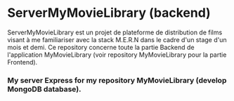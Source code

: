 # ServerMyMovieLibrary (backend)

ServerMyMovieLibrary est un projet de plateforme de distribution de films visant à me familiariser avec la stack M.E.R.N dans le cadre d'un stage d'un mois et demi. Ce repository concerne toute la partie Backend de l'application MyMovieLibrary (voir repository MyMovieLibrary pour la partie Frontend).


### My server Express for my repository MyMovieLibrary (develop MongoDB database).
